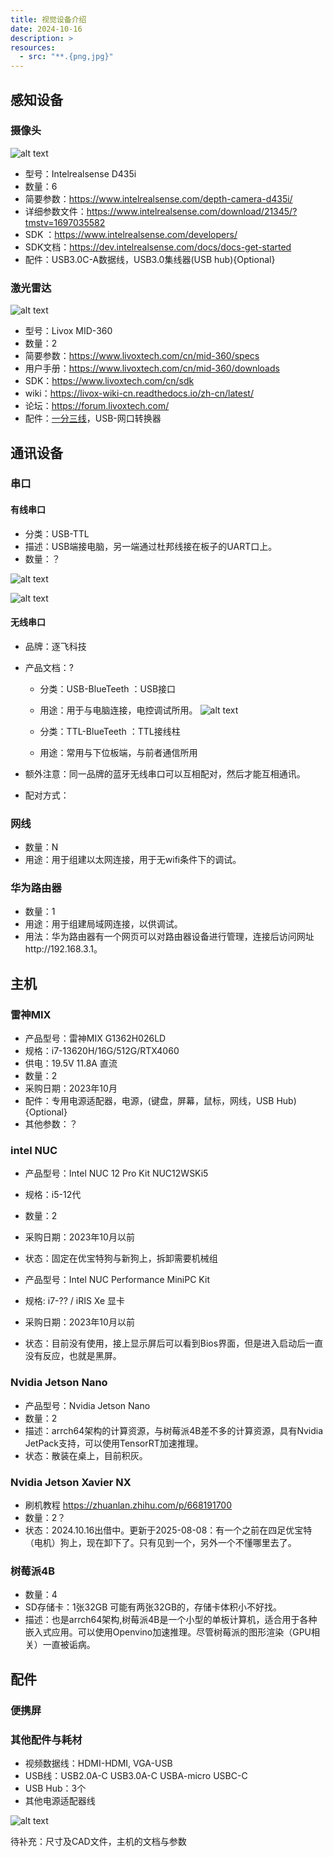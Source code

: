 ```yaml
---
title: 视觉设备介绍
date: 2024-10-16
description: >
resources:
  - src: "**.{png,jpg}"
---
```


## 感知设备

### 摄像头

![alt text](images/image.png)

- 型号：Intelrealsense D435i
- 数量：6
- 简要参数：https://www.intelrealsense.com/depth-camera-d435i/
- 详细参数文件：https://www.intelrealsense.com/download/21345/?tmstv=1697035582
- SDK ：https://www.intelrealsense.com/developers/
- SDK文档：https://dev.intelrealsense.com/docs/docs-get-started
- 配件：USB3.0C-A数据线，USB3.0集线器(USB hub){Optional}

### 激光雷达

![alt text](images/image-1.png)

- 型号：Livox MID-360
- 数量：2
- 简要参数：https://www.livoxtech.com/cn/mid-360/specs
- 用户手册：https://www.livoxtech.com/cn/mid-360/downloads
- SDK：https://www.livoxtech.com/cn/sdk
- wiki：https://livox-wiki-cn.readthedocs.io/zh-cn/latest/
- 论坛：https://forum.livoxtech.com/
- 配件：[一分三线](https://store.dji.com/cn/product/livox-mid-360?vid=130851)，USB-网口转换器

## 通讯设备

### 串口

#### 有线串口

- 分类：USB-TTL
- 描述：USB端接电脑，另一端通过杜邦线接在板子的UART口上。
- 数量：？

![alt text](images/image-2.png)


![alt text](images/qq_pic_merged_1729082137882.jpg)

#### 无线串口

- 品牌：逐飞科技
- 产品文档：?

  - 分类：USB-BlueTeeth ：USB接口 
  - 用途：用于与电脑连接，电控调试所用。
  ![alt text](images/image-3.jpg)

  - 分类：TTL-BlueTeeth ：TTL接线柱
  - 用途：常用与下位板端，与前者通信所用
- 额外注意：同一品牌的蓝牙无线串口可以互相配对，然后才能互相通讯。
- 配对方式：

### 网线

- 数量：N
- 用途：用于组建以太网连接，用于无wifi条件下的调试。

### 华为路由器

- 数量：1
- 用途：用于组建局域网连接，以供调试。
- 用法：华为路由器有一个网页可以对路由器设备进行管理，连接后访问网址http://192.168.3.1。

## 主机

### 雷神MIX

- 产品型号：雷神MIX G1362H026LD
- 规格：i7-13620H/16G/512G/RTX4060
- 供电：19.5V 11.8A 直流
- 数量：2
- 采购日期：2023年10月
- 配件：专用电源适配器，电源，(键盘，屏幕，鼠标，网线，USB Hub){Optional}
- 其他参数：？

### intel NUC

- 产品型号：Intel NUC 12 Pro Kit NUC12WSKi5
- 规格：i5-12代
- 数量：2
- 采购日期：2023年10月以前
- 状态：固定在优宝特狗与新狗上，拆卸需要机械组

- 产品型号：Intel NUC Performance MiniPC Kit
- 规格: i7-?? / iRIS Xe 显卡
- 采购日期：2023年10月以前
- 状态：目前没有使用，接上显示屏后可以看到Bios界面，但是进入启动后一直没有反应，也就是黑屏。


### Nvidia Jetson Nano

- 产品型号：Nvidia Jetson Nano
- 数量：2
- 描述：arrch64架构的计算资源，与树莓派4B差不多的计算资源，具有Nvidia JetPack支持，可以使用TensorRT加速推理。
- 状态：散装在桌上，目前积灰。

### Nvidia Jetson Xavier NX
- 刷机教程 https://zhuanlan.zhihu.com/p/668191700
- 数量：2？
- 状态：2024.10.16出借中。更新于2025-08-08：有一个之前在四足优宝特（电机）狗上，现在卸下了。只有见到一个，另外一个不懂哪里去了。

### 树莓派4B

- 数量：4
- SD存储卡：1张32GB 可能有两张32GB的，存储卡体积小不好找。
- 描述：也是arrch64架构,树莓派4B是一个小型的单板计算机，适合用于各种嵌入式应用。可以使用Openvino加速推理。尽管树莓派的图形渲染（GPU相关）一直被诟病。

## 配件

### 便携屏


### 其他配件与耗材

- 视频数据线：HDMI-HDMI, VGA-USB
- USB线：USB2.0A-C USB3.0A-C USBA-micro USBC-C
- USB Hub：3个
- 其他电源适配器线

![alt text](images/qq_pic_merged_1729085173766.jpg)



待补充：尺寸及CAD文件，主机的文档与参数
